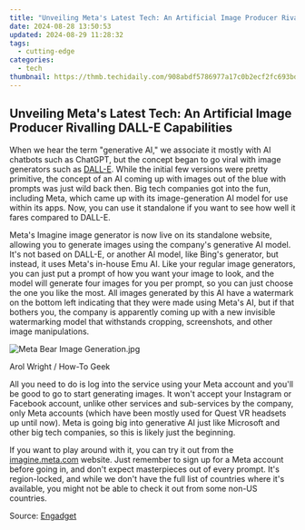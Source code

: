 ```yaml
---
title: "Unveiling Meta's Latest Tech: An Artificial Image Producer Rivalling DALL-E Capabilities"
date: 2024-08-28 13:50:53
updated: 2024-08-29 11:28:32
tags:
  - cutting-edge
categories:
  - tech
thumbnail: https://thmb.techidaily.com/908abdf5786977a17c0b2ecf2fc693bdf5a10c0549e2851740329dd839b1ac68.jpg
---
```


## Unveiling Meta's Latest Tech: An Artificial Image Producer Rivalling DALL-E Capabilities

When we hear the term "generative AI," we associate it mostly with AI chatbots such as ChatGPT, but the concept began to go viral with image generators such as [DALL-E](https://some-skills.techidaily.com/tailored-titling-for-stellar-online-video-content-for-2024/). While the initial few versions were pretty primitive, the concept of an AI coming up with images out of the blue with prompts was just wild back then. Big tech companies got into the fun, including Meta, which came up with its image-generation AI model for use within its apps. Now, you can use it standalone if you want to see how well it fares compared to DALL-E.

 Meta's Imagine image generator is now live on its standalone website, allowing you to generate images using the company's generative AI model. It's not based on DALL-E, or another AI model, like Bing's generator, but instead, it uses Meta's in-house Emu AI. Like your regular image generators, you can just put a prompt of how you want your image to look, and the model will generate four images for you per prompt, so you can just choose the one you like the most. All images generated by this AI have a watermark on the bottom left indicating that they were made using Meta's AI, but if that bothers you, the company is apparently coming up with a new invisible watermarking model that withstands cropping, screenshots, and other image manipulations.

![Meta Bear Image Generation.jpg](https://static1.howtogeekimages.com/wordpress/wp-content/uploads/2023/12/meta-bear-image-generation-jpg.png) 

Arol Wright / How-To Geek

 All you need to do is log into the service using your Meta account and you'll be good to go to start generating images. It won't accept your Instagram or Facebook account, unlike other services and sub-services by the company, only Meta accounts (which have been mostly used for Quest VR headsets up until now). Meta is going big into generative AI just like Microsoft and other big tech companies, so this is likely just the beginning.

 If you want to play around with it, you can try it out from the [imagine.meta.com](https://imagine.meta.com/) website. Just remember to sign up for a Meta account before going in, and don't expect masterpieces out of every prompt. It's region-locked, and while we don't have the full list of countries where it's available, you might not be able to check it out from some non-US countries.

 Source: [Engadget](https://www.engadget.com/metas-ai-image-generator-is-available-as-a-standalone-website-185953058.html?src=rss)

<ins class="adsbygoogle"
     style="display:block"
     data-ad-format="autorelaxed"
     data-ad-client="ca-pub-7571918770474297"
     data-ad-slot="1223367746"></ins>



<ins class="adsbygoogle"
     style="display:block"
     data-ad-client="ca-pub-7571918770474297"
     data-ad-slot="8358498916"
     data-ad-format="auto"
     data-full-width-responsive="true"></ins>
